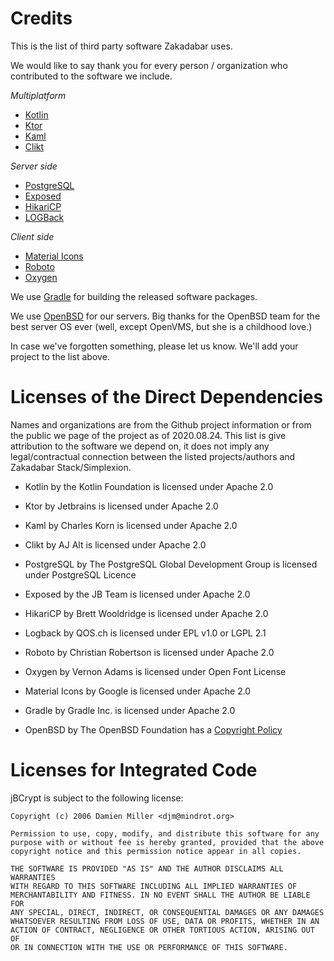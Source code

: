# Credits

This is the list of third party software Zakadabar uses.

We would like to say thank you for every person / organization who contributed
to the software we include.

*Multiplatform*

* [Kotlin](https://kotlinlang.org)
* [Ktor](https://ktor.io)
* [Kaml](https://www.kotlinresources.com/library/kaml/)
* [Clikt](https://github.com/ajalt/clikt)

*Server side*

* [PostgreSQL](https://www.postgresql.org)
* [Exposed](https://github.com/JetBrains/Exposed)
* [HikariCP](https://github.com/brettwooldridge/HikariCP)
* [LOGBack](http://logback.qos.ch)

*Client side*

* [Material Icons](https://material.io)
* [Roboto](https://github.com/googlefonts/roboto)
* [Oxygen](https://github.com/vernnobile/oxygenFont)

We use [Gradle](https://gradle.org) for building the released software packages.

We use [OpenBSD](https://www.openbsd.org) for our servers. Big thanks for the OpenBSD team for the best 
server OS ever (well, except OpenVMS, but she is a childhood love.)

In case we've forgotten something, please let us know. We'll add your project to the list above.

# Licenses of the Direct Dependencies

Names and organizations are from the Github project information or from the public we page of the project as of
2020.08.24. This list is give attribution to the software we depend on, it does not imply any legal/contractual
connection between the listed projects/authors and Zakadabar Stack/Simplexion. 

* Kotlin by the Kotlin Foundation is licensed under Apache 2.0
* Ktor by Jetbrains is licensed under Apache 2.0
* Kaml by Charles Korn is licensed under Apache 2.0
* Clikt by AJ Alt is licensed under Apache 2.0

* PostgreSQL by The PostgreSQL Global Development Group is licensed under PostgreSQL Licence
* Exposed by the JB Team is licensed under Apache 2.0
* HikariCP by Brett Wooldridge is licensed under Apache 2.0
* Logback by QOS.ch is licensed under EPL v1.0 or LGPL 2.1

* Roboto by Christian Robertson is licensed under Apache 2.0
* Oxygen by Vernon Adams is licensed under Open Font License
* Material Icons by Google is licensed under Apache 2.0

* Gradle by Gradle Inc. is licensed under Apache 2.0
* OpenBSD by The OpenBSD Foundation has a [Copyright Policy](https://www.openbsd.org/policy.html)

# Licenses for Integrated Code

jBCrypt is subject to the following license:

```text  
Copyright (c) 2006 Damien Miller <djm@mindrot.org>

Permission to use, copy, modify, and distribute this software for any
purpose with or without fee is hereby granted, provided that the above
copyright notice and this permission notice appear in all copies.

THE SOFTWARE IS PROVIDED "AS IS" AND THE AUTHOR DISCLAIMS ALL WARRANTIES
WITH REGARD TO THIS SOFTWARE INCLUDING ALL IMPLIED WARRANTIES OF
MERCHANTABILITY AND FITNESS. IN NO EVENT SHALL THE AUTHOR BE LIABLE FOR
ANY SPECIAL, DIRECT, INDIRECT, OR CONSEQUENTIAL DAMAGES OR ANY DAMAGES
WHATSOEVER RESULTING FROM LOSS OF USE, DATA OR PROFITS, WHETHER IN AN
ACTION OF CONTRACT, NEGLIGENCE OR OTHER TORTIOUS ACTION, ARISING OUT OF
OR IN CONNECTION WITH THE USE OR PERFORMANCE OF THIS SOFTWARE.
```